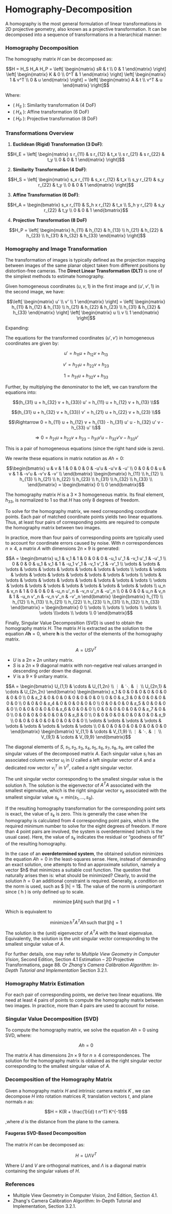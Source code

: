 # Homography-Decomposition

A homography is the most general formulation of linear transformations in 2D projective geometry, also known as a projective transformation. It can be decomposed into a sequence of transformations in a hierarchical manner:

### Homography Decomposition

The homography matrix $H$ can be decomposed as:

```math
H = H_S H_A H_P = 
\left[ 
\begin{matrix} 
sR & t \\ 
0 & 1 
\end{matrix} 
\right] 
\left[ 
\begin{matrix} 
K & 0 \\ 
0^T & 1 
\end{matrix} 
\right] 
\left[ 
\begin{matrix} 
1 & v^T \\ 
0 & u 
\end{matrix} 
\right] 
= 
\left[ 
\begin{matrix} 
A & t \\ 
v^T & u 
\end{matrix} 
\right]
```


Where:
- \( $H_S$ \): Similarity transformation (4 DoF)
- \( $H_A$ \): Affine transformation (6 DoF)
- \( $H_P$ \): Projective transformation (8 DoF)

### Transformations Overview

1. **Euclidean (Rigid) Transformation (3 DoF)**:
```math
H_E =
\left[
\begin{matrix}
s r_{11} & s r_{12} & t_x \\
s r_{21} & s r_{22} & t_y \\
0 & 0 & 1
\end{matrix}
\right]
```

2. **Similarity Transformation (4 DoF)**:
```math
H_S =
\left[
\begin{matrix}
s_x r_{11} & s_x r_{12} & t_x \\
s_y r_{21} & s_y r_{22} & t_y \\
0 & 0 & 1
\end{matrix}
\right]
```

3. **Affine Transformation (6 DoF)**:
```math
H_A =
\begin{bmatrix}
s_x r_{11} & S_h x r_{12} & t_x \\
S_h y r_{21} & s_y r_{22} & t_y \\
0 & 0 & 1
\end{bmatrix}
```

4. **Projective Transformation (8 DoF)**
```math
H_P =
\left[
\begin{matrix}
h_{11} & h_{12} & h_{13} \\
h_{21} & h_{22} & h_{23} \\
h_{31} & h_{32} & h_{33}
\end{matrix}
\right]
```
### Homography and Image Transformation

The transformation of images is typically defined as the projection mapping between images of the same planar object taken from different positions by distortion-free cameras. The **Direct Linear Transformation (DLT)** is one of the simplest methods to estimate homography.

Given homogeneous coordinates $(u, v, 1)$ in the first image and $(u', v', 1)$ in the second image, we have:

```math
\left[
\begin{matrix}
u' \\
v' \\
1
\end{matrix}
\right]
=
\left[
\begin{matrix}
h_{11} & h_{12} & h_{13} \\
h_{21} & h_{22} & h_{23} \\
h_{31} & h_{32} & h_{33}
\end{matrix}
\right]

\left[
\begin{matrix}
 u \\
 v \\
 1
\end{matrix}
\right]
```

Expanding:

The equations for the transformed coordinates $(u', v')$ in homogeneous coordinates are given by:

```math
u' = h_{11} u + h_{12} v + h_{13}
```
```math
v' = h_{21} u + h_{22} v + h_{23}
```
```math
1 = h_{31} u + h_{32} v + h_{33}
```

Further, by multiplying the denominator to the left, we can transform the equations into:

```math
(h_{31} u + h_{32} v + h_{33}) u' = h_{11} u + h_{12} v + h_{13} \\
```
```math
(h_{31} u + h_{32} v + h_{33}) v' = h_{21} u + h_{22} v + h_{23} \\
```
```math
\Rightarrow 0 = h_{11} u + h_{12} v + h_{13} - h_{31} u' u - h_{32} u' v - h_{33} u' \\
```
```math
\Rightarrow 0 = h_{21} u + h_{22} v + h_{23} - h_{31} v' u - h_{32} v' v - h_{33} v'
```
This is a pair of homogeneous equations (since the right hand side is zero).

We rewrite these equations in matrix notation as $Ah = 0$: 

```math
\begin{bmatrix}
u & v & 1 & 0 & 0 & 0 & -u'u & -u'v & -u' \\
0 & 0 & 0 & u & v & 1 & -v'u & -v'v & -v' \\
\end{bmatrix}
\begin{bmatrix}
h_{11} \\ h_{12} \\ h_{13} \\
h_{21} \\ h_{22} \\ h_{23} \\
h_{31} \\ h_{32} \\ h_{33} \\
\end{bmatrix}
=
\begin{bmatrix}
0 \\
0
\end{bmatrix}
```
The homography matrix $H$ is a $3 \times 3$ homogeneous matrix. Its final element, $h_{33}$, is normalized to $1$ so that $H$ has only 8 degrees of freedom.

To solve for the homography matrix, we need corresponding coordinate points. Each pair of matched coordinate points yields two linear equations. Thus, at least four pairs of corresponding points are required to compute the homography matrix between two images.

In practice, more than four pairs of corresponding points are typically used to account for coordinate errors caused by noise. With $n$ correspondences $n \geq 4$, a matrix $A$ with dimensions $2n \times 9$ is generated:
```math
A = \begin{bmatrix}
u_1 & v_1 & 1 & 0 & 0 & 0 & -u_1 u'_1 & -v_1 u'_1 & -u'_1 \\
0 & 0 & 0 & u_1 & v_1 & 1 & -u_1 v'_1 & -v_1 v'_1 & -v'_1 \\
\vdots & \vdots & \vdots & \vdots & \vdots & \vdots & \vdots & \vdots & \vdots \\
\vdots & \vdots & \vdots & \vdots & \vdots & \vdots & \vdots & \vdots & \vdots \\
\vdots & \vdots & \vdots & \vdots & \vdots & \vdots & \vdots & \vdots & \vdots \\
\vdots & \vdots & \vdots & \vdots & \vdots & \vdots & \vdots & \vdots & \vdots \\
 u_n & v_n & 1 & 0 & 0 & 0 & -u_n u'_n & -v_n u'_n & -u'_n \\
 0 & 0 & 0 & u_n & v_n & 1 & -u_n v'_n & -v_n v'_n & -v'_n
\end{bmatrix}
\begin{bmatrix}
h_{11} \\ h_{12} \\ h_{13} \\ h_{21} \\ h_{22} \\ h_{23} \\ h_{31} \\ h_{32} \\ h_{33} 
\end{bmatrix}
=
\begin{bmatrix}
0 \\ \vdots \\ \vdots \\ \vdots \\ \vdots \\ \vdots \\\vdots \\ \vdots \\ 0
\end{bmatrix}
```

Finally, Singular Value Decomposition (SVD) is used to obtain the homography matrix $H$. The matrix $H$ is extracted as the solution to the equation $A \mathbf{h} = 0$, where $\mathbf{h}$ is the vector of the elements of the homography matrix.
```math
A = U S V^T
```

- $U$ is a $2n \times 2n$ unitary matrix.
- $S$ is a $2n \times 9$ diagonal matrix with non-negative real values arranged in descending order down the diagonal.
- $V$ is a $9 \times 9$ unitary matrix.

```math
A =
\begin{bmatrix}
U_{1,1} & \cdots & U_{1,2n} \\
⋮ & ⋱ & ⋮ \\
U_{2n,1} & \cdots & U_{2n,2n}
\end{bmatrix}
\begin{bmatrix}
𝑠_1 & 0 & 0 & 0 & 0 & 0 & 0 & 0 & 0 \\
0 & 𝑠_2 & 0 & 0 & 0 & 0 & 0 & 0 & 0 \\
0 & 0 & 𝑠_3 & 0 & 0 & 0 & 0 & 0 & 0 \\
0 & 0 & 0 & 𝑠_4 & 0 & 0 & 0 & 0 & 0 \\
0 & 0 & 0 & 0 & 𝑠_5 & 0 & 0 & 0 & 0 \\
0 & 0 & 0 & 0 & 0 & 𝑠_6 & 0 & 0 & 0 \\
0 & 0 & 0 & 0 & 0 & 0 & 𝑠_7 & 0 & 0 \\
0 & 0 & 0 & 0 & 0 & 0 & 0 & 𝑠_8 & 0 \\
0 & 0 & 0 & 0 & 0 & 0 & 0 & 0 & 𝑠_9 \\
0 & 0 & 0 & 0 & 0 & 0 & 0 & 0 & 0 \\
\vdots & \vdots & \vdots & \vdots & \vdots & \vdots & \vdots & \vdots & \vdots \\
0 & 0 & 0 & 0 & 0 & 0 & 0 & 0 & 0 
\end{bmatrix}
\begin{bmatrix}
V_{1,1} &  \cdots &  V_{1,9} \\
⋮ & ⋱ & ⋮ \\
V_{9,1} &  \cdots &  V_{9,9}
\end{bmatrix}
```


The diagonal elements of $S$, $s_1, s_2, s_3, s_4, s_5, s_6, s_7, s_8, s_9$, are called the singular values of the decomposed matrix $A$. Each singular value $s_i$ has an associated column vector $u_i$ in $U$ called a left singular vector of $A$ and a dedicated row vector $v_i^T$ in $V^T$, called a right singular vector.

The unit singular vector corresponding to the smallest singular value is the solution $h$. The solution is the eigenvector of $A^T A$ associated with the smallest eigenvalue, which is the right singular vector $v_k$ associated with the smallest singular value $s_k = \text{min}(s_1, \ldots, s_9)$.

If the resulting homography transformation for the corresponding point sets is exact, the value of $s_k$ is zero. This is generally the case when the homography is calculated from 4 corresponding point pairs, which is the required minimum number to solve for the eight degrees of freedom. If more than 4 point pairs are involved, the system is overdetermined (which is the usual case). Here, the value of $s_k$ indicates the residual or “goodness of fit” of the resulting homography.

In the case of an **overdetermined system**, the obtained solution minimizes the equation $A h = 0$ in the least-squares sense. Here, instead of demanding an exact solution, one attempts to find an approximate solution, namely a vector \$h$ that minimizes a suitable cost function. The question that naturally arises then is: what should be minimized? Clearly, to avoid the solution $h = 0$ an additional constraint is required. Generally, a condition on the norm is used, such as $ \|h\| = 1$. The value of the norm is unimportant since \( h \) is only defined up to scale.

```math
\text{minimize} \, \| A h \| \, \text{such that} \, \| h \| = 1
```
Which is equivalent to
```math
\text{minimize} \, h^T A^T A h \, \text{such that} \, \| h \| = 1
```

The solution is the (unit) eigenvector of $A^T A$ with the least eigenvalue. Equivalently, the solution is the unit singular vector corresponding to the smallest singular value of $A$.

For further details, one may refer to *Multiple View Geometry in Computer Vision*, Second Edition, Section 4.1 Estimation – 2D Projective Transformations, page 88. Or *Zhang's Camera Calibration Algorithm: In-Depth Tutorial and Implementation* Section 3.2.1.


### Homography Matrix Estimation

For each pair of corresponding points, we derive two linear equations. We need at least 4 pairs of points to compute the homography matrix between two images. In practice, more than 4 pairs are used to account for noise.

### Singular Value Decomposition (SVD)

To compute the homography matrix, we solve the equation $Ah = 0$ using SVD, where:

```math
A h = 0
```

The matrix $A$ has dimensions $2n \times 9$ for $n \geq 4$ correspondences. The solution for the homography matrix is obtained as the right singular vector corresponding to the smallest singular value of $A$.

### Decomposition of the Homography Matrix

Given a homography matrix $H$ and intrinsic camera matrix $K$ , we can decompose $H$ into rotation matrices $R$, translation vectors $t$, and plane normals $n$ as:

```math
H = K(R + \frac{1}{d} t n^T) K^{-1}
```

,where $d$ is the distance from the plane to the camera.

#### Faugeras SVD-Based Decomposition

The matrix $H$ can be decomposed as:

```math
H = U \Lambda V^T
```

Where $U$ and $V$ are orthogonal matrices, and $\Lambda$ is a diagonal matrix containing the singular values of $H$.

### References

- Multiple View Geometry in Computer Vision, 2nd Edition, Section 4.1.
- Zhang's Camera Calibration Algorithm: In-Depth Tutorial and Implementation, Section 3.2.1.
